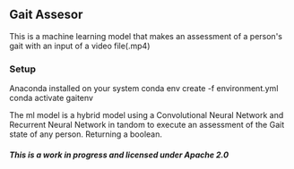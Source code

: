 ## Gait Assesor

This is a machine learning model that makes an assessment of a person's gait with an input of a video   file(.mp4)

### Setup

Anaconda installed on your system
conda env create -f environment.yml
conda activate gaitenv

The ml model is a hybrid model using a Convolutional Neural Network and Recurrent Neural Network
in tandom to execute an assessment of the Gait state of any person. Returning a boolean.

##### This is a work in progress and licensed under Apache 2.0
